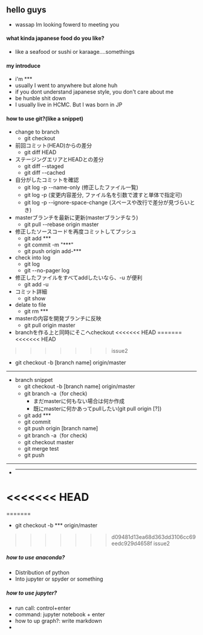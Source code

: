 ## hello guys
 - wassap Im looking fowerd to meeting you

#### what kinda japanese food do you like?
 - like a seafood or sushi or karaage....somethings

#### my introduce
 - i'm ***
 - usually I went to anywhere but alone huh
 - if you dont understand japanese style, you don't care about me
 - be hunble shit down
 - I usually live in HCMC. But I was born in JP

 #### how to use git?(like a snippet)
 - change to branch
   - git checkout
 - 前回コミット(HEAD)からの差分
   - git diff HEAD
 - ステージングエリアとHEADとの差分
   - git diff --staged
   - git diff --cached
 - 自分がしたコミットを確認
   - git log -p --name-only (修正したファイル一覧)
   - git log -p (変更内容差分, ファイル名を引数で渡すと単体で指定可)
   - git log -p --ignore-space-change (スペースや改行で差分が見づらいとき)
 - masterブランチを最新に更新(masterブランチなう)
   - git  pull --rebase origin master
 - 修正したソースコードを再度コミットしてプッシュ
   - git add ***
   - git commit -m "***"
   - git push origin add-***
 - check into log
   - git log
   - git --no-pager log
 - 修正したファイルをすべてaddしたいなら、-u が便利
   - git add -u
 - コミット詳細
   - git show 
 - delate to file
   - git rm ***
 - masterの内容を開発ブランチに反映
   - git pull origin master
 - branchを作る上と同時にそこへcheckout
<<<<<<< HEAD
=======
<<<<<<< HEAD
>>>>>>> issue2
   - git checkout -b [branch name] origin/master
-----
 - branch snippet
   - git checkout -b [branch name] origin/master
   - git branch -a（for check)
     - まだmasterに何もない場合は何か作成
     - 既にmasterに何かあってpullしたい(git pull origin [?])
   - git add ***
   - git commit
   - git push origin [branch name]
   - git branch -a（for check)
   - git checkout master
   - git merge test
   - git push
-----
 - ****
<<<<<<< HEAD
=======
=======
   - git checkout -b *** origin/master

 
>>>>>>> d09481d13ea68d363dd3106cc69eedc929d4658f
>>>>>>> issue2

##### how to use anaconda?
 - Distribution of python
 - Into jupyter or spyder or something

##### how to use jupyter?
 - run call: control+enter
 - command: jupyter notebook + enter
 - how to up graph?: write markdown
 - 



